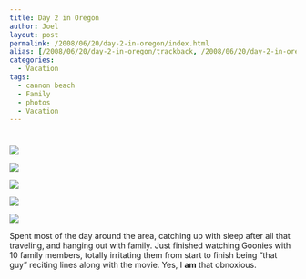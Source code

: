 ```yaml
---
title: Day 2 in Oregon
author: Joel
layout: post
permalink: /2008/06/20/day-2-in-oregon/index.html
alias: [/2008/06/20/day-2-in-oregon/trackback, /2008/06/20/day-2-in-oregon/day-2-in-oregon]
categories:
  - Vacation
tags:
  - cannon beach
  - Family
  - photos
  - Vacation
---
```

# 

![][1]

 [1]: http://farm4.static.flickr.com/3128/2593990141_3692c86e42.jpg

![][2]

 [2]: http://farm4.static.flickr.com/3271/2593989691_b08d5a8573.jpg

![][3]

 [3]: http://farm4.static.flickr.com/3176/2594828158_d8c87db80e.jpg

![][4]

 [4]: http://farm4.static.flickr.com/3143/2593988951_8a6388abec.jpg

![][5]

 [5]: http://farm4.static.flickr.com/3276/2593989431_1fe394e6a5.jpg

Spent most of the day around the area, catching up with sleep after all that traveling, and hanging out with family. Just finished watching Goonies with 10 family members, totally irritating them from start to finish being “that guy” reciting lines along with the movie. Yes, I **am** that obnoxious.
